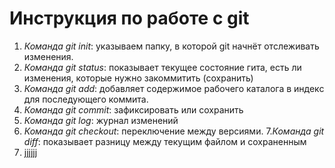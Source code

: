 # Инструкция по работе с git

1. *Команда git init*: указываем папку, в которой
git начнёт отслеживать изменения.
2. *Команда git status*: показывает текущее состояние гита, есть ли изменения, которые нужно закоммитить (сохранить)
3. *Команда git add*: добавляет содержимое рабочего каталога 
в индекс для последующего коммита. 
4. *Команда git commit*: зафиксировать или сохранить
5. *Команда git log*: журнал изменений
6. *Команда git checkout*: переключение между версиями. 
7.*Команда git diff*: показывает разницу между текущим файлом и сохраненным
8. jjjjjj

